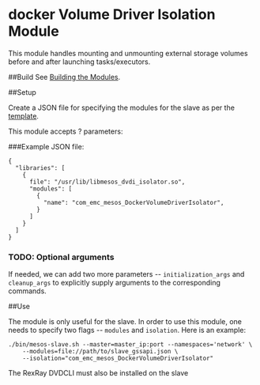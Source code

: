 # docker Volume Driver Isolation Module

This module handles mounting and unmounting external storage volumes
before and after launching tasks/executors.

##Build
See [Building the Modules](https://github.com/mesosphere/metaswitch-modules).

##Setup

Create a JSON file for specifying the modules for the slave as per the
[template](modules.json.in).


This module accepts ? parameters:


###Example JSON file:
```
{
  "libraries": [
    {
      file": "/usr/lib/libmesos_dvdi_isolator.so",
      "modules": [
        {
          "name": "com_emc_mesos_DockerVolumeDriverIsolator",
        }
      ]
    }
  ]
}
```

### TODO: Optional arguments

If needed, we can add two more parameters -- `initialization_args` and
`cleanup_args` to explicitly supply arguments to the corresponding commands.


##Use

The module is only useful for the slave. In order to use this module, one needs
to specify two flags -- `modules` and `isolation`. Here is an example:


```
./bin/mesos-slave.sh --master=master_ip:port --namespaces='network' \
    --modules=file://path/to/slave_gssapi.json \
    --isolation="com_emc_mesos_DockerVolumeDriverIsolator"
```
The RexRay DVDCLI must also be installed on the slave
